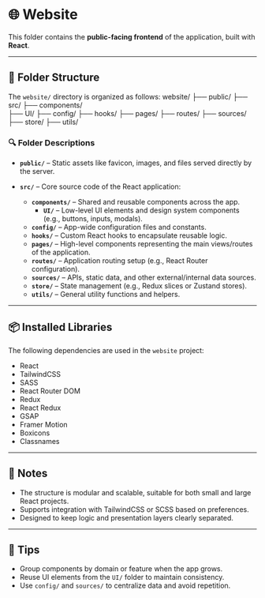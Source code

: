 # 🌐 Website

This folder contains the **public-facing frontend** of the application, built with **React**.

---

## 📁 Folder Structure

The `website/` directory is organized as follows:
website/ 
├── public/ 
├── src/ 
    ├── components/  
    ├── UI/ 
    ├── config/ 
    ├── hooks/ 
    ├── pages/ 
    ├── routes/ 
    ├── sources/ 
    ├── store/ 
    ├── utils/


### 🔍 Folder Descriptions

- **`public/`** – Static assets like favicon, images, and files served directly by the server.

- **`src/`** – Core source code of the React application:
  - **`components/`** – Shared and reusable components across the app.
    - **`UI/`** – Low-level UI elements and design system components (e.g., buttons, inputs, modals).
  - **`config/`** – App-wide configuration files and constants.
  - **`hooks/`** – Custom React hooks to encapsulate reusable logic.
  - **`pages/`** – High-level components representing the main views/routes of the application.
  - **`routes/`** – Application routing setup (e.g., React Router configuration).
  - **`sources/`** – APIs, static data, and other external/internal data sources.
  - **`store/`** – State management (e.g., Redux slices or Zustand stores).
  - **`utils/`** – General utility functions and helpers.

---

## 📦 Installed Libraries

The following dependencies are used in the `website` project:

- React
- TailwindCSS
- SASS
- React Router DOM
- Redux
- React Redux
- GSAP
- Framer Motion
- Boxicons
- Classnames

---

## 🚀 Notes

- The structure is modular and scalable, suitable for both small and large React projects.
- Supports integration with TailwindCSS or SCSS based on preferences.
- Designed to keep logic and presentation layers clearly separated.

---

## 🧠 Tips

- Group components by domain or feature when the app grows.
- Reuse UI elements from the `UI/` folder to maintain consistency.
- Use `config/` and `sources/` to centralize data and avoid repetition.